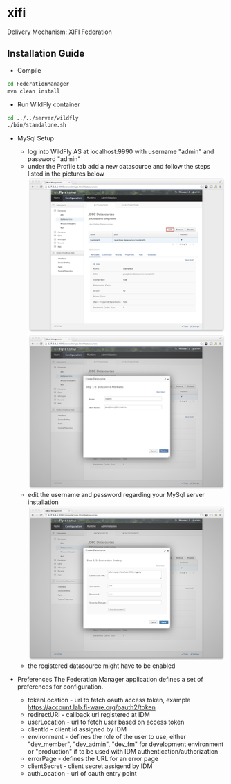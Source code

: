 xifi
====

Delivery Mechanism: XIFI Federation

Installation Guide
------------------
* Compile
```sh 
cd FederationManager
mvn clean install
```

* Run WildFly container
 ```sh
 cd ../../server/wildfly
 ./bin/standalone.sh
 ```

* MySql Setup

	* log into WildFly AS at localhost:9990 with username "admin" and password "admin"
	* under the Profile tab add a new datasource and follow the steps listed in the pictures below
	![alt text](doc/addDatasource1.png "Add datasource")
	![alt text](doc/addDatasource2.png "Add datasource jndi")
	* edit the username and password regarding your MySql server installation
	![alt text](doc/addDatasource3.png "Add datasource connection")
	* the registered datasource might have to be enabled
	
* Preferences
	The Federation Manager application defines a set of preferences for configuration. 
	* tokenLocation - url to fetch oauth access token, example https://account.lab.fi-ware.org/oauth2/token
	* redirectURI   - callback url registered at IDM
	* userLocation  - url to fetch user based on access token
	* clientId     -  client id assigned by IDM
	* environment -  defines the role of the user to use, either "dev_member", "dev_admin", "dev_fm" for development environment or "production" if to be used with IDM authentication/authorization
	* errorPage - defines the URL for an error page
	* clientSecret - client secret assigend by IDM
	* authLocation - url of oauth entry point